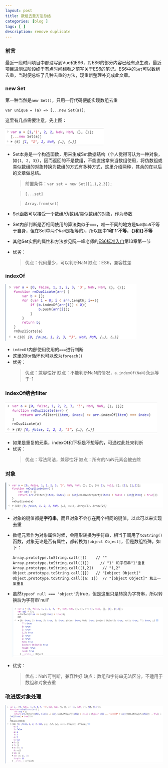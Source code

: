 ```yaml
---
layout: post
title: 数组去重方法总结
categories: [blog ]
tags: [ ]
description: remove duplicate
---
```


### 前言

最近一段时间项目中都没写到Vue和ES6，对ES6的部分内容已经有点生疏，最近项目进测试阶段终于有点时间翻看之前写关于ES6的笔记。ES6中的`Set`可以数组去重，当时便总结了几种去重的方法，现重新整理补充成此文章。

### new Set

第一种当然是`new Set()`，只用一行代码便能实现数组去重

```
var unique = (a) => [...new Set(a)];
```

这里有几点需要注意，先上图：

![new Set()去重](../img/20180727_set.png)

- Set本身是一个构造函数，用来生成Set数据结构（个人觉得可认为一种对象，如`{1, 2, 3}`），因而返回的不是数组，不能直接拿来当数组使用，将伪数组或类似数组的对象转换为数组的方式有多种方式，这里介绍两种，其余的在以后的文章做总结。

    > 前置条件：`var set = new Set([1,1,2,3]);`

    > `[...set]`
    
    > `Array.from(set)`

- Set函数可以接受一个数组/伪数组/类似数组的对象，作为参数
- Set内部判断是否相同使用的算法类似于`===`，唯一不同的地方是`NaN`(`NaN`不等于自身，但在Set中两个`NaN`是相等的)，所以图中**1和'1'不等**，**{}和{}不等**
- 其他Set实例的属性和方法参见阮一峰老师的[ES6标准入门](http://es6.ruanyifeng.com/)第13章第一节
- 优劣：
    > 优点：代码量少，可以判断NaN
    > 缺点：ES6，兼容性差

### indexOf

![indexOf去重](../img/20180727_indexOf.png)

- `indexOf`内部使用使用的`===`进行判断
- 这里的for循环也可以改为`foreach()`
- 优劣：
    > 优点：兼容性好
    > 缺点：不能判断NaN的情况，`a.indexOf(NaN)`永远等于-1

### indexOf结合filter

![indexOf结合filter去重](../img/20180728_indexOf&filter.png)

- 如果是重复的元素，indexOf和下标是不想等的，可通过此处来判断
- 优劣：
    > 优点：写法简洁，兼容性好
    > 缺点：所有的NaN元素会被去除

### 对象

![通过对象属性去重](../img/20180828_object.png)

- 对象的键值都是**字符串**，而且对象不会存在两个相同的键值，以此可以来实现去重
- 数组元素作为对象属性时候，会隐形转换为字符串，相当于调用了`toString()`函数，对象无论是否有属性，都转换为`[object Object]`，但是数组特殊。如下：

    ```
    Array.prototype.toString.call([])    // ""
    Array.prototype.toString.call([1])     // "1" 和字符串"1"重复
    Array.prototype.toString.call([1,2])    // "1,2"
    Object.prototype.toString.call({})   // "[object Object]"
    Object.prototype.toString.call({a: 1})  // "[object Object]" 和上一条重复
    ```

- 虽然`typeof null === 'object'`为true，但是这里只是转换为字符串，所以转换后为字符串'null'

    ![元素转换为对象属性](../img/20180828_objectToString.png)

- 优劣：
    > 优点：NaN可判断，兼容性好
    > 缺点：数组和字符串无法区分，不适用于数组和对象去重

### 改进版对象处理

![改进版object](../img/20180828_objectpro.png)